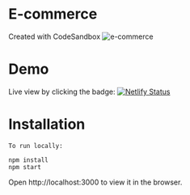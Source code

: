 # E-commerce
Created with CodeSandbox
![e-commerce](https://user-images.githubusercontent.com/33332730/170611704-9da74050-80e7-4117-9a1a-5561a456222b.png)

# Demo
Live view by clicking the badge: [![Netlify Status](https://api.netlify.com/api/v1/badges/f9a7f8d3-58ca-44ed-a038-ae8d2efd31a5/deploy-status)](https://csb-7x3ivb.netlify.app/)


# Installation

```
To run locally:

npm install
npm start
```
Open http://localhost:3000 to view it in the browser.
